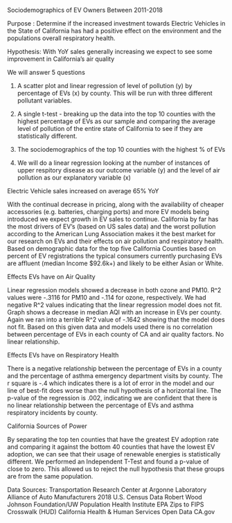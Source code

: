 Sociodemographics of EV Owners Between 2011-2018

Purpose :
Determine if the increased investment towards
Electric Vehicles in the State of California has had a
positive effect on the environment and the populations
overall respiratory health.

Hypothesis:
With YoY sales generally increasing we expect
to see some improvement in California’s air quality

We will answer 5 questions

1. A scatter plot and linear regression of level of pollution (y) by percentage of EVs (x) by county. This will be run with three different pollutant variables.

2. A single t-test - breaking up the data into the top 10 counties with the highest percentage of EVs as our sample and comparing the average level of pollution of the entire state of California to see if they are statistically different.

3. The sociodemographics of the top 10 counties with the highest % of EVs

4. We will do a linear regression looking at the number of instances of upper respitory disease as our outcome variable (y) and the level of air pollution as our explanatory variable (x)

Electric Vehicle sales increased on average 65% YoY

With the continual decrease in pricing, along with the availability of cheaper accessories (e.g. batteries, charging ports) and more EV models being introduced we expect growth in EV sales to continue. California by far has the most drivers of EV’s (based on US sales data) and the worst pollution according to the American Lung Association makes it the best market for our research on EVs and their effects on air pollution and respiratory health. Based on demographic data for the top five California Counties based on percent of EV registrations the typical consumers currently purchasing EVs are affluent (median Income $92.6k+) and likely to be either Asian or White.

Effects EVs have on Air Quality

Linear regression models showed a decrease in both ozone and PM10. R^2 values were -.3116 for PM10 and -.114 for ozone, respectively. We had negative R^2 values indicating that the linear regression model does not fit. Graph shows a decrease in median AQI with an increase in EVs per county. Again we ran into a terrible R^2 value of -.1642 showing that the model does not fit. Based on this given data and models used there is no correlation between percentage of EVs in each county of CA and air quality factors. No linear relationship. 

Effects EVs have on Respiratory Health

There is a negative relationship between the percentage of EVs in a county and the percentage
of asthma emergency department visits by county. The r square is -.4 which indicates there is a
lot of error in the model and our line of best-fit does worse than the null hypothesis of a
horizontal line. The p-value of the regression is .002, indicating we are confident that there is no
linear relationship between the percentage of EVs and asthma respiratory incidents by county.

California Sources of Power

By separating the top ten counties that have the greatest EV adoption rate and comparing it
against the bottom 40 counties that have the lowest EV adoption, we can see that their usage of
renewable energies is statistically different. We performed an Independent T-Test and found a
p-value of close to zero. This allowed us to reject the null hypothesis that these groups are from
the same population.

Data Sources: Transportation Research Center at Argonne Laboratory Alliance of Auto Manufacturers 2018 U.S. Census Data Robert Wood Johnson Foundation/UW Population Health Institute EPA Zips to FIPS Crosswalk (HUD) California Health & Human Services Open Data CA.gov
